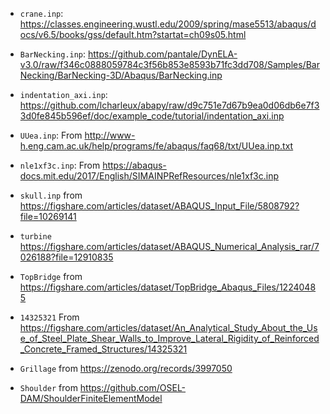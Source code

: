 * `crane.inp`: https://classes.engineering.wustl.edu/2009/spring/mase5513/abaqus/docs/v6.5/books/gss/default.htm?startat=ch09s05.html
* `BarNecking.inp`: https://github.com/pantale/DynELA-v3.0/raw/f346c0888059784c3f56b853e8593b71fc3dd708/Samples/BarNecking/BarNecking-3D/Abaqus/BarNecking.inp
* `indentation_axi.inp`: https://github.com/lcharleux/abapy/raw/d9c751e7d67b9ea0d06db6e7f33d0fe845b596ef/doc/example_code/tutorial/indentation_axi.inp
* `UUea.inp`: From http://www-h.eng.cam.ac.uk/help/programs/fe/abaqus/faq68/txt/UUea.inp.txt
* `nle1xf3c.inp`: From https://abaqus-docs.mit.edu/2017/English/SIMAINPRefResources/nle1xf3c.inp
* `skull.inp` from https://figshare.com/articles/dataset/ABAQUS_Input_File/5808792?file=10269141 
* `turbine` https://figshare.com/articles/dataset/ABAQUS_Numerical_Analysis_rar/7026188?file=12910835
* `TopBridge` from https://figshare.com/articles/dataset/TopBridge_Abaqus_Files/12240485
* `14325321` From https://figshare.com/articles/dataset/An_Analytical_Study_About_the_Use_of_Steel_Plate_Shear_Walls_to_Improve_Lateral_Rigidity_of_Reinforced_Concrete_Framed_Structures/14325321

* `Grillage` from https://zenodo.org/records/3997050

* `Shoulder` from https://github.com/OSEL-DAM/ShoulderFiniteElementModel

